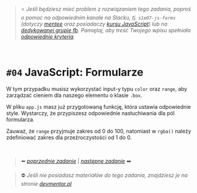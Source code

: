 > :star: *Jeśli będziesz mieć problem z rozwiązaniem tego zadania, poproś o pomoc na odpowiednim kanale na Slacku, tj. `s1e07-js-forms` (dotyczy [mentee](https://devmentor.pl/mentoring-javascript/) oraz posiadaczy [kursu JavaScript](https://devmentor.pl/p/javascript-for-beginners/)) lub na [dedykowanej grupie fb](https://www.facebook.com/groups/155234921740033). Pamiętaj, aby treść Twojego wpisu spełniała [odpowiednie kryteria](https://devmentor.pl/jak-prosic-o-pomoc/).*

&nbsp;

# `#04` JavaScript: Formularze


W tym przypadku musisz wykorzystać input-y typu `color` oraz `range`, aby zarządzać cieniem dla naszego elementu o klasie `.box`.

W pliku `app.js` masz już przygotowaną funkcję, która ustawia odpowiednie style. Wystarczy, że przypiszesz odpowiednie nasłuchiwania dla pól formularza.

Zauważ, że `range` przyjmuje zakres od 0 do 100, natomiast w `rgba()` należy zdefiniować zakres dla przeźroczystości od 1 do 0.



&nbsp;

> :arrow_left: [*poprzednie zadanie*](./../03) | [*następne zadanie*](./../05) :arrow_right:

> :no_entry: *Jeśli nie posiadasz materiałów do tego zadania, znajdziesz je na stronie [devmentor.pl](https://devmentor.pl/p/js-basics/)*
